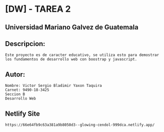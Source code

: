 # [DW] - TAREA 2
## Universidad Mariano Galvez de Guatemala

## Descripcion:
```
Este proyecto es de caracter educativo, se utiliza esto para demostrar los fundamentos de desarrollo web con boostrap y javascript.
```
## Autor:
```
Nombre: Victor Sergio Bladimir Yaxon Taquira
Carnet: 9490-18-3425
Seccion B
Desarrollo Web
```

## Netlify Site
```
https://66e64fb9c63a381a9b8050d3--glowing-cendol-999dca.netlify.app/
```

